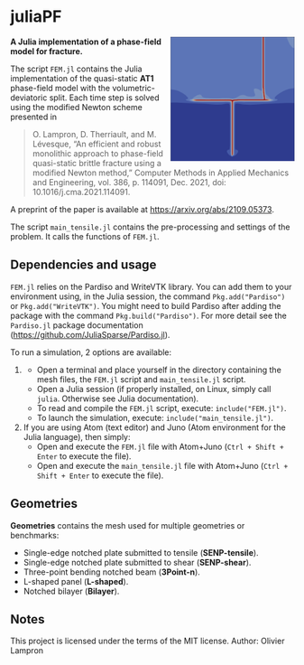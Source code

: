 # juliaPF
<img align="right" width="220" height="220" src="/images/cover.PNG">

**A Julia implementation of a phase-field model for fracture.**
<br />

The script `FEM.jl` contains the Julia implementation of the quasi-static **AT1** phase-field model with the volumetric-deviatoric split.
Each time step is solved using the modified Newton scheme presented in

> O. Lampron, D. Therriault, and M. Lévesque, “An efficient and robust monolithic approach to phase-field quasi-static brittle fracture using a modified Newton method,” Computer Methods in Applied Mechanics and Engineering, vol. 386, p. 114091, Dec. 2021, doi: 10.1016/j.cma.2021.114091.

A preprint of the paper is available at https://arxiv.org/abs/2109.05373.

The script `main_tensile.jl` contains the pre-processing and settings of the problem. It calls the functions of `FEM.jl`.


## Dependencies and usage
`FEM.jl` relies on the Pardiso and WriteVTK library. You can add them to your environment using, in the Julia session, the command `Pkg.add("Pardiso")` or `Pkg.add("WriteVTK")`.
You might need to build Pardiso after adding the package with the command `Pkg.build("Pardiso")`. For more detail see the `Pardiso.jl` package documentation (https://github.com/JuliaSparse/Pardiso.jl).

To run a simulation, 2 options are available:
1. 	- Open a terminal and place yourself in the directory containing the mesh files, the `FEM.jl` script and `main_tensile.jl` script.
	- Open a Julia session (if properly installed, on Linux, simply call `julia`. Otherwise see Julia documentation).
	- To read and compile the `FEM.jl` script, execute: 	`include("FEM.jl")`.
	- To launch the simulation, execute: 			`include("main_tensile.jl")`.
2. If you are using Atom (text editor) and Juno (Atom environment for the Julia language), then simply:
	- Open and execute the `FEM.jl` file with Atom+Juno (`Ctrl + Shift + Enter` to execute the file).
	- Open and execute the `main_tensile.jl` file with Atom+Juno (`Ctrl + Shift + Enter` to execute the file).

## Geometries
**Geometries** contains the mesh used for multiple geometries or benchmarks:
- Single-edge notched plate submitted to tensile (**SENP-tensile**).
- Single-edge notched plate submitted to shear (**SENP-shear**).
- Three-point bending notched beam (**3Point-n**).
- L-shaped panel (**L-shaped**).
- Notched bilayer (**Bilayer**).

## Notes
This project is licensed under the terms of the MIT license.
Author: Olivier Lampron
